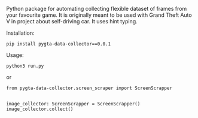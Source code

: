 Python package for automating collecting flexible dataset of frames from your favourite game.
It is originally meant to be used with Grand Theft Auto V in project about self-driving car.
It uses hint typing.

Installation:
```
pip install pygta-data-collector==0.0.1
```

Usage:

````
python3 run.py
````
or
````
from pygta-data-collector.screen_scraper import ScreenScrapper


image_collector: ScreenScrapper = ScreenScrapper()
image_collector.collect()
````



